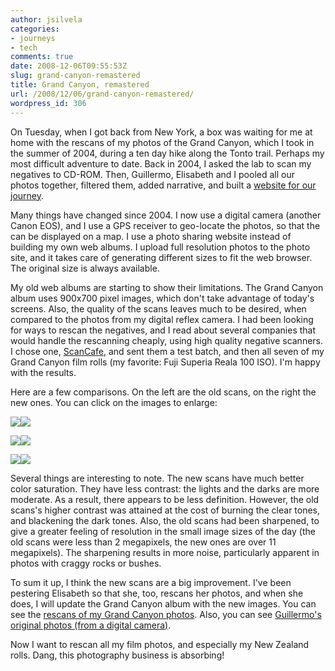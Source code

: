 ```yaml
---
author: jsilvela
categories:
- journeys
- tech
comments: true
date: 2008-12-06T09:55:53Z
slug: grand-canyon-remastered
title: Grand Canyon, remastered
url: /2008/12/06/grand-canyon-remastered/
wordpress_id: 306
---
```


On Tuesday, when I got back from New York, a box was waiting for me at home with the rescans of my photos of the Grand Canyon, which I took in the summer of 2004, during a ten day hike along the Tonto trail. Perhaps my most difficult adventure to date.
Back in 2004, I asked the lab to scan my negatives to CD-ROM. Then, Guillermo, Elisabeth and I pooled all our photos together, filtered them, added narrative, and built a [website for our journey](http://silvela.org/jaime/GrandCanyon2004/index.html).

Many things have changed since 2004. I now use a digital camera (another Canon EOS), and I use a GPS receiver to geo-locate the photos, so that the can be displayed on a map. I use a photo sharing website instead of building my own web albums. I upload full resolution photos to the photo site, and it takes care of generating different sizes to fit the web browser. The original size is always available.

My old web albums are starting to show their limitations. The Grand Canyon album uses 900x700 pixel images, which don't take advantage of today's screens. Also, the quality of the scans leaves much to be desired, when compared to the photos from my digital reflex camera. I had been looking for ways to rescan the negatives, and I read about several companies that would handle the rescanning cheaply, using high quality negative scanners. I chose one, [ScanCafe](https://www.scancafe.com/), and sent them a test batch, and then all seven of my Grand Canyon film rolls (my favorite: Fuji Superia Reala 100 ISO). I'm happy with the results.

Here are a few comparisons. On the left are the old scans, on the right the new ones. You can click on the images to enlarge:

[![](http://jsilvela.smugmug.com/photos/431172574_KTneE-S.jpg)](http://jsilvela.smugmug.com/gallery/5915793_FPBVL/1/431172586_j5Fw6#431172574_KTneE-A-LB)[![](http://jsilvela.smugmug.com/photos/430117023_mVaiQ-S-2.jpg)](http://jsilvela.smugmug.com/gallery/6725024_VPs7q/2/430117023_mVaiQ#430117023_mVaiQ-A-LB)

[![](http://jsilvela.smugmug.com/photos/431169501_8bTq7-S.jpg)](http://jsilvela.smugmug.com/gallery/5915793_FPBVL/1/431172586_j5Fw6#431169501_8bTq7-A-LB)[![](http://jsilvela.smugmug.com/photos/430131564_Xwqyy-S.jpg)](http://jsilvela.smugmug.com/gallery/6725024_VPs7q/13/430140203_CNsv4#430131564_Xwqyy-A-LB)

[![](http://jsilvela.smugmug.com/photos/431172586_j5Fw6-S.jpg)](http://jsilvela.smugmug.com/gallery/5915793_FPBVL/1/431172586_j5Fw6#431172586_j5Fw6-A-LB)[![](http://jsilvela.smugmug.com/photos/430140203_CNsv4-S.jpg)](http://jsilvela.smugmug.com/gallery/6725024_VPs7q/13/430140203_CNsv4#430140203_CNsv4)


Several things are interesting to note. The new scans have much better color saturation. They have less contrast: the lights and the darks are more moderate. As a result, there appears to be less definition. However, the old scans's higher contrast was attained at the cost of burning the clear tones, and blackening the dark tones. Also, the old scans had been sharpened, to give a greater feeling of resolution in the small image sizes of the day (the old scans were less than 2 megapixels, the new ones are over 11 megapixels). The sharpening results in more noise, particularly apparent in photos with craggy rocks or bushes.

To sum it up, I think the new scans are a big improvement. I've been pestering Elisabeth so that she, too, rescans her photos, and when she does, I will update the Grand Canyon album with the new images.
You can see the [rescans of my Grand Canyon photos](http://jsilvela.smugmug.com/gallery/6725024_VPs7q/13/430140203_CNsv4).
Also, you can see [Guillermo's original photos (from a digital camera)](http://jsilvela.smugmug.com/gallery/6735842_Zr5LE).

Now I want to rescan all my film photos, and especially my New Zealand rolls. Dang, this photography business is absorbing!
